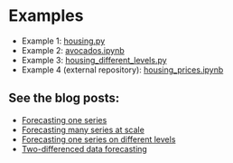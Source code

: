 # Examples

- Example 1: [housing.py](examples/housing.py)
- Example 2: [avocados.ipynb](/avocados.ipynb)
- Example 3: [housing_different_levels.py](/housing_different_levels.py)
- Example 4 (external repository): [housing_prices.ipynb](https://github.com/mikekeith52/housing_prices/blob/main/housing_prices.ipynb)

## See the blog posts:
- [Forecasting one series](https://towardsdatascience.com/introducing-scalecast-a-forecasting-library-pt-1-33b556d9b019)
- [Forecasting many series at scale](https://towardsdatascience.com/may-the-forecasts-be-with-you-introducing-scalecast-pt-2-692f3f7f0be5)
- [Forecasting one series on different levels](https://towardsdatascience.com/forecast-on-3-levels-introducing-scalecast-pt-3-eb725e0be6c9)
- [Two-differenced data forecasting](https://medium.com/codex/forecasting-home-prices-in-your-zip-code-ab9be2c33d0e)
